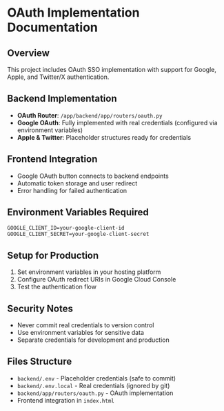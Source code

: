 # OAuth Implementation Documentation

## Overview
This project includes OAuth SSO implementation with support for Google, Apple, and Twitter/X authentication.

## Backend Implementation
- **OAuth Router**: `/app/backend/app/routers/oauth.py`
- **Google OAuth**: Fully implemented with real credentials (configured via environment variables)
- **Apple & Twitter**: Placeholder structures ready for credentials

## Frontend Integration
- Google OAuth button connects to backend endpoints
- Automatic token storage and user redirect
- Error handling for failed authentication

## Environment Variables Required
```
GOOGLE_CLIENT_ID=your-google-client-id
GOOGLE_CLIENT_SECRET=your-google-client-secret
```

## Setup for Production
1. Set environment variables in your hosting platform
2. Configure OAuth redirect URIs in Google Cloud Console
3. Test the authentication flow

## Security Notes
- Never commit real credentials to version control
- Use environment variables for sensitive data
- Separate credentials for development and production

## Files Structure
- `backend/.env` - Placeholder credentials (safe to commit)
- `backend/.env.local` - Real credentials (ignored by git)
- `backend/app/routers/oauth.py` - OAuth implementation
- Frontend integration in `index.html`